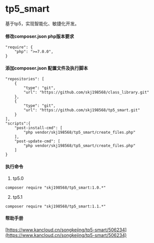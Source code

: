 # tp5_smart
基于tp5，实现智能化、敏捷化开发。
#### 修改composer.json php版本要求
```
"require": {
    "php": ">=7.0.0",
}
```
#### 添加composer.json 配置文件及执行脚本
```
"repositories": [
    {
        "type": "git",
        "url": "https://github.com/skj198568/class_library.git"
    },
    {
        "type": "git",
        "url": "https://github.com/skj198568/tp5_smart.git"
    }
],
"scripts":{
    "post-install-cmd": [
        "php vendor/skj198568/tp5_smart/create_files.php"
    ],
    "post-update-cmd": [
        "php vendor/skj198568/tp5_smart/create_files.php"
    ]
}
```
#### 执行命令
1. tp5.0
```
composer require "skj198568/tp5_smart:1.0.*"
```
2. tp5.1
```
composer require "skj198568/tp5_smart:1.1.*"
```
#### 帮助手册
[https://www.kancloud.cn/songkejing/tp5-smart/506234](https://www.kancloud.cn/songkejing/tp5-smart/506234)
